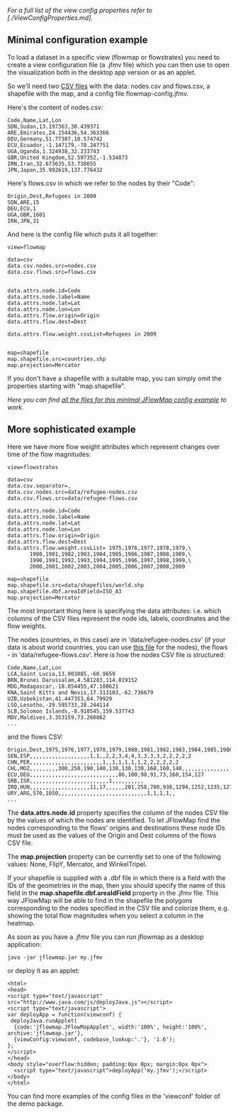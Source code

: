 _For a full list of the view config properties refer to [./ViewConfigProperties.md]._


## Minimal configuration example ##

To load a dataset in a specific view (flowmap or flowstrates) you need to create a view configuration file (a .jfmv file) which you can then use to open the visualization both in the desktop app version or as an applet.

So we'll need two [CSV files](http://en.wikipedia.org/wiki/Comma-separated_values) with the data: nodes.csv and flows.csv, a shapefile with the map, and a config file flowmap-config.jfmv.

Here's the content of nodes.csv:
```
Code,Name,Lat,Lon
SDN,Sudan,13.197363,30.439371
ARE,Emirates,24.154436,54.363366
DEU,Germany,51.77387,10.574742
ECU,Ecuador,-1.147179,-78.247751
UGA,Uganda,1.324938,32.233743
GBR,United Kingdom,52.597352,-1.534873
IRN,Iran,32.673635,53.738655
JPN,Japan,35.992619,137.776432
```


Here's flows.csv in which we refer to the nodes by their "Code":
```
Origin,Dest,Refugees in 2009
SDN,ARE,15
DEU,ECU,1
UGA,GBR,1601
IRN,JPN,31
```

And here is the config file which puts it all together:

```
view=flowmap

data=csv
data.csv.nodes.src=nodes.csv
data.csv.flows.src=flows.csv


data.attrs.node.id=Code
data.attrs.node.label=Name
data.attrs.node.lat=Lat
data.attrs.node.lon=Lon
data.attrs.flow.origin=Origin
data.attrs.flow.dest=Dest

data.attrs.flow.weight.csvList=Refugees in 2009


map=shapefile
map.shapefile.src=countries.shp
map.projection=Mercator
```


If you don't have a shapefile with a suitable map, you can simply omit the properties starting with "map.shapefile".


_Here you can find  [all the files for this minimal JFlowMap config example](http://code.google.com/p/jflowmap/source/browse/trunk/JFlowMap/demo/minimal-config-example/) to work._






## More sophisticated example ##
Here we have more flow weight attributes which represent changes over time of the flow magnitudes:

```
view=flowstrates

data=csv
data.csv.separator=,
data.csv.nodes.src=data/refugee-nodes.csv
data.csv.flows.src=data/refugee-flows.csv

data.attrs.node.id=Code
data.attrs.node.label=Name
data.attrs.node.lat=Lat
data.attrs.node.lon=Lon
data.attrs.flow.origin=Origin
data.attrs.flow.dest=Dest
data.attrs.flow.weight.csvList= 1975,1976,1977,1978,1979,\
       1980,1981,1982,1983,1984,1985,1986,1987,1988,1989,\
       1990,1991,1992,1993,1994,1995,1996,1997,1998,1999,\
       2000,2001,2002,2003,2004,2005,2006,2007,2008,2009

map=shapefile
map.shapefile.src=data/shapefiles/world.shp
map.shapefile.dbf.areaIdField=ISO_A3
map.projection=Mercator
```

The most important thing here is specifying the data attributes: i.e. which columns of the CSV files represent the node ids, labels, coordinates and the flow weights.

The nodes (countries, in this case) are in 'data/refugee-nodes.csv' (if your data is about world countries, you can use [this file](http://code.google.com/p/jflowmap/source/browse/trunk/JFlowMap/demo/data/refugee-nodes.csv.gz) for the nodes), the flows - in 'data/refugee-flows.csv'. Here is how the nodes CSV file is structured:

```
Code,Name,Lat,Lon
LCA,Saint Lucia,13.903085,-60.9659
BRN,Brunei Darussalam,4.581283,114.819152
MDG,Madagascar,-18.054455,47.108621
KNA,Saint Kitts and Nevis,17.313103,-62.736679
UZB,Uzbekistan,41.447353,64.79929
LSO,Lesotho,-29.595733,28.244114
SLB,Solomon Islands,-8.910545,159.537743
MDV,Maldives,3.353159,73.260862
...
```

and the flows CSV:
```
Origin,Dest,1975,1976,1977,1978,1979,1980,1981,1982,1983,1984,1985,1986,1987,1988,1989,1990,1991,1992,1993,1994,1995,1996,1997,1998,1999,2000,2001,2002,2003,2004,2005,2006,2007,2008,2009
SEN,ESP,,,,,,,,,,,,,,,,,,,1,1,,2,2,3,4,4,3,3,3,3,2,2,2,2,2
CHN,PER,,,,,,,,,,,,,,,,,,,,,,,1,,1,1,1,1,1,2,2,2,2,2,2
CHL,MOZ,,,,,,,,,300,250,190,140,130,130,130,160,160,140,,,,,,,,,,,,,,,,,
ECU,DEU,,,,,,,,,,,,,,,,,,,,,,,,,,,,86,100,98,91,73,160,154,127
SRB,ISR,,,,,,,,,,,,,,,,,,,,,,,,,1,,,,,,,,,,
IRQ,HUN,,,,,,,,,,,,,,,,,,,11,17,,,,,,201,258,700,938,1294,1252,1235,1272,1243,1166
URY,ARG,570,1050,,,,,,,,,,,,,,,,,,,,,,,,,,,,1,1,1,1,,
...
```

The **data.attrs.node.id** property specifies the column of the nodes CSV file by the values of which the nodes are identified. To let JFlowMap find the nodes corresponding to the flows' origins and destinations  these node IDs must be used as the values of the Origin and Dest columns of the flows CSV file.

The **map.projection** property can be currently set to one of the following values: None, FlipY, Mercator, and WinkelTripel.

If your shapefile is supplied with a .dbf file in which there is a field with the IDs of the geometries in the map, then you should specify the name of this field in the **map.shapefile.dbf.areaIdField** property in the .jfmv file. This way JFlowMap will be able to find in the shapefile the polygons corresponding to the nodes specified in the CSV file and colorize them, e.g. showing the total flow magnitudes when you select a column in the heatmap.


As soon as you have a .jfmv file you can run jflowmap as a desktop application:
```
java -jar jflowmap.jar my.jfmv
```

or deploy it as an applet:
```
<html>
<head>
<script type="text/javascript" src="http://www.java.com/js/deployJava.js"></script>
<script type="text/javascript">
var deployApp = function(viewconf) {
 deployJava.runApplet(
  {code:'jflowmap.JFlowMapApplet', width:'100%', height:'100%', archive:'jflowmap.jar'},
  {viewConfig:viewconf, codebase_lookup:'.'}, '1.6');
};
</script>
</head>
<body style="overflow:hidden; padding:0px 0px; margin:0px 0px">
  <script type="text/javascript">deployApp('my.jfmv');</script>
</body>
</html>
```

You can find more examples of the config files in the 'viewconf' folder of the demo package.

